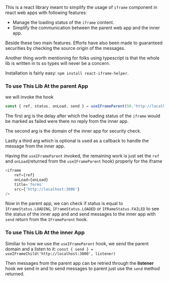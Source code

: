This is a react library meant to simplify the usage of `iframe` component in react web apps with following features:
- Manage the loading status of the `iframe` content.
- Simplify the communication between the parent web app and the inner app.
 
Beside these two main features. Efforts have also been made to guaranteed securities by checking the source origin of the messages.

Another thing worth mentioning for folks using typescript is that the whole lib is written in ts so types will never be a concern.

Installation is fairly easy: `npm install react-iframe-helper`.

### To  use This Lib At the parent App 
we will invoke the hook 
```js
const { ref, status, onLoad, send } = useIFrameParent(50,'http://localhost:3006',listener)
```
The first arg is the delay after which the loading status of the `iframe` would be marked as failed were there no reply from the inner app.

The second arg is the domain of the inner app for security check.

Lastly a third arg which is optional is used as a callback to handle the message from the inner app.

Having the `useIFrameParent` invoked, the remaining work is just set the `ref` and `onLoad`(returned from the `useIFrameParent` hook) properly for the iframe
```js
<iframe
    ref={ref}
    onLoad={onLoad}
    title='forms'
    src={'http://localhost:3006'}
/>
```

Now in the parent app, we can check if status is equal to `IFrameStatus.LOADING`, `IFrameStatus.LOADED` or `IFRameStatus.FAILED` to see the status of the inner app and and send messages to the inner app with `send` return from the `IFrameParent` hook.

### To  use This Lib At the inner App 
Similiar to how we use the `useIFrameParent` hook, we send the parent domain and a listen to it: `const { send } = useIFrameChild('http://localhost:3000', listener)`

Then messages from the parent app can be retried through the **listener** hook we send in and to send messages  to parent just use the `send` method returned.
